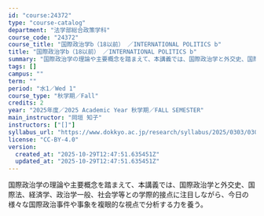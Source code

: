 ```yaml
---
id: "course:24372"
type: "course-catalog"
department: "法学部総合政策学科"
course_code: "24372"
course_title: "国際政治学b（18以前） ／INTERNATIONAL POLITICS b"
title: "国際政治学b（18以前） ／INTERNATIONAL POLITICS b"
summary: "国際政治学の理論や主要概念を踏まえて、本講義では、国際政治学と外交史、国際法、経済学、政治学一般、社会学等との学際的接点に注目しながら、今日の様々な国際政治事件や事象を複眼的な視点で分析する力を養う。"
tags: []
campus: ""
term: ""
period: "水1／Wed 1"
course_type: "秋学期／Fall"
credits: 2
year: "2025年度／2025 Academic Year 秋学期／FALL SEMESTER"
main_instructor: "岡垣 知子"
instructors: ["[]"]
syllabus_url: "https://www.dokkyo.ac.jp/research/syllabus/2025/0303/0303_24372_ja_JP.html"
license: "CC-BY-4.0"
version:
  created_at: "2025-10-29T12:47:51.635451Z"
  updated_at: "2025-10-29T12:47:51.635451Z"
---
```

国際政治学の理論や主要概念を踏まえて、本講義では、国際政治学と外交史、国際法、経済学、政治学一般、社会学等との学際的接点に注目しながら、今日の様々な国際政治事件や事象を複眼的な視点で分析する力を養う。
